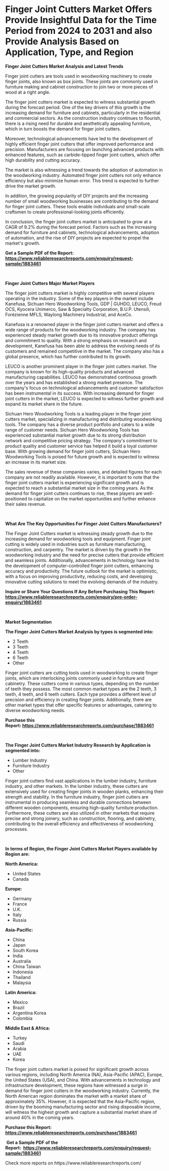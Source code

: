 <p><h1>Finger Joint Cutters Market Offers Provide Insightful Data for the Time Period from 2024 to 2031 and also Provide Analysis Based on Application, Type, and Region</h1></p><p><strong>Finger Joint Cutters Market Analysis and Latest Trends</strong></p>
<p><p>Finger joint cutters are tools used in woodworking machinery to create finger joints, also known as box joints. These joints are commonly used in furniture making and cabinet construction to join two or more pieces of wood at a right angle.</p><p>The finger joint cutters market is expected to witness substantial growth during the forecast period. One of the key drivers of this growth is the increasing demand for furniture and cabinets, particularly in the residential and commercial sectors. As the construction industry continues to flourish, there is a rising need for durable and aesthetically appealing furniture, which in turn boosts the demand for finger joint cutters.</p><p>Moreover, technological advancements have led to the development of highly efficient finger joint cutters that offer improved performance and precision. Manufacturers are focusing on launching advanced products with enhanced features, such as carbide-tipped finger joint cutters, which offer high durability and cutting accuracy.</p><p>The market is also witnessing a trend towards the adoption of automation in the woodworking industry. Automated finger joint cutters not only enhance efficiency but also minimize human error. This trend is expected to further drive the market growth.</p><p>In addition, the growing popularity of DIY projects and the increasing number of small woodworking businesses are contributing to the demand for finger joint cutters. These tools enable individuals and small-scale craftsmen to create professional-looking joints efficiently.</p><p>In conclusion, the finger joint cutters market is anticipated to grow at a CAGR of 9.2% during the forecast period. Factors such as the increasing demand for furniture and cabinets, technological advancements, adoption of automation, and the rise of DIY projects are expected to propel the market's growth.</p></p>
<p><strong>Get a Sample PDF of the Report:&nbsp; <a href="https://www.reliableresearchreports.com/enquiry/request-sample/1883461">https://www.reliableresearchreports.com/enquiry/request-sample/1883461</a></strong></p>
<p>&nbsp;</p>
<p><strong>Finger Joint Cutters Major Market Players</strong></p>
<p><p>The finger joint cutters market is highly competitive with several players operating in the industry. Some of the key players in the market include Kanefusa, Sichuan Hero Woodworking Tools, GDP | GUHDO, LEUCO, Freud OCS, Kyocera Unimerco, Saw & Specialty Corporation, B.U.P. Utensili, Forézienne MFLS, Waylong Machinery Industrial, and AceCo.</p><p>Kanefusa is a renowned player in the finger joint cutters market and offers a wide range of products for the woodworking industry. The company has experienced steady market growth due to its innovative product offerings and commitment to quality. With a strong emphasis on research and development, Kanefusa has been able to address the evolving needs of its customers and remained competitive in the market. The company also has a global presence, which has further contributed to its growth.</p><p>LEUCO is another prominent player in the finger joint cutters market. The company is known for its high-quality products and advanced manufacturing capabilities. LEUCO has demonstrated continuous growth over the years and has established a strong market presence. The company's focus on technological advancements and customer satisfaction has been instrumental in its success. With increasing demand for finger joint cutters in the market, LEUCO is expected to witness further growth and expand its market share in the future.</p><p>Sichuan Hero Woodworking Tools is a leading player in the finger joint cutters market, specializing in manufacturing and distributing woodworking tools. The company has a diverse product portfolio and caters to a wide range of customer needs. Sichuan Hero Woodworking Tools has experienced substantial market growth due to its strong distribution network and competitive pricing strategy. The company's commitment to product quality and customer service has helped it build a loyal customer base. With growing demand for finger joint cutters, Sichuan Hero Woodworking Tools is poised for future growth and is expected to witness an increase in its market size.</p><p>The sales revenue of these companies varies, and detailed figures for each company are not readily available. However, it is important to note that the finger joint cutters market is experiencing significant growth and is expected to reach a substantial market size in the coming years. As the demand for finger joint cutters continues to rise, these players are well-positioned to capitalize on the market opportunities and further enhance their sales revenue.</p></p>
<p>&nbsp;</p>
<p><strong>What Are The Key Opportunities For Finger Joint Cutters Manufacturers?</strong></p>
<p><p>The Finger Joint Cutters market is witnessing steady growth due to the increasing demand for woodworking tools and equipment. Finger joint cutting is widely used in industries such as furniture manufacturing, construction, and carpentry. The market is driven by the growth in the woodworking industry and the need for precise cutters that provide efficient and seamless joints. Additionally, advancements in technology have led to the development of computer-controlled finger joint cutters, enhancing accuracy and productivity. The future outlook for the market is optimistic, with a focus on improving productivity, reducing costs, and developing innovative cutting solutions to meet the evolving demands of the industry.</p></p>
<p><strong>Inquire or Share Your Questions If Any Before Purchasing This Report: <a href="https://www.reliableresearchreports.com/enquiry/pre-order-enquiry/1883461">https://www.reliableresearchreports.com/enquiry/pre-order-enquiry/1883461</a></strong></p>
<p>&nbsp;</p>
<p><strong>Market Segmentation</strong></p>
<p><strong>The Finger Joint Cutters Market Analysis by types is segmented into:</strong></p>
<p><ul><li>2 Teeth</li><li>3 Teeth</li><li>4 Teeth</li><li>6 Teeth</li><li>Other</li></ul></p>
<p><p>Finger joint cutters are cutting tools used in woodworking to create finger joints, which are interlocking joints commonly used in furniture and cabinetry. These cutters come in various types, depending on the number of teeth they possess. The most common market types are the 2 teeth, 3 teeth, 4 teeth, and 6 teeth cutters. Each type provides a different level of precision and efficiency in creating finger joints. Additionally, there are other market types that offer specific features or advantages, catering to diverse woodworking needs.</p></p>
<p><strong>Purchase this Report:&nbsp;<a href="https://www.reliableresearchreports.com/purchase/1883461">https://www.reliableresearchreports.com/purchase/1883461</a></strong></p>
<p>&nbsp;</p>
<p><strong>The Finger Joint Cutters Market Industry Research by Application is segmented into:</strong></p>
<p><ul><li>Lumber Industry</li><li>Furniture Industry</li><li>Other</li></ul></p>
<p><p>Finger joint cutters find vast applications in the lumber industry, furniture industry, and other markets. In the lumber industry, these cutters are extensively used for creating finger joints in wooden planks, enhancing their strength and stability. In the furniture industry, finger joint cutters are instrumental in producing seamless and durable connections between different wooden components, ensuring high-quality furniture production. Furthermore, these cutters are also utilized in other markets that require precise and strong joinery, such as construction, flooring, and cabinetry, contributing to the overall efficiency and effectiveness of woodworking processes.</p></p>
<p>&nbsp;</p>
<p><strong>In terms of Region, the Finger Joint Cutters Market Players available by Region are:</strong></p>
<p>
    <p> <strong> North America: </strong>
        <ul>
            <li>United States</li>
            <li>Canada</li>
        </ul>
        </p> 
    <p> <strong> Europe: </strong>
        <ul>
            <li>Germany</li>
            <li>France</li>
            <li>U.K.</li>
            <li>Italy</li>
            <li>Russia</li>
        </ul>
        </p> 
    <p> <strong> Asia-Pacific: </strong>
        <ul>
            <li>China</li>
            <li>Japan</li>
            <li>South Korea</li>
            <li>India</li>
            <li>Australia</li>
            <li>China Taiwan</li>
            <li>Indonesia</li>
            <li>Thailand</li>
            <li>Malaysia</li>
        </ul>
        </p> 
    <p> <strong> Latin America: </strong>
        <ul>
            <li>Mexico</li>
            <li>Brazil</li>
            <li>Argentina Korea</li>
            <li>Colombia</li>
        </ul>
        </p> 
    <p> <strong> Middle East & Africa: </strong>
        <ul>
            <li>Turkey</li>
            <li>Saudi</li>
            <li>Arabia</li>
            <li>UAE</li>
            <li>Korea</li>
        </ul>
    </p>
    </p>
<p><p>The finger joint cutters market is poised for significant growth across various regions, including North America (NA), Asia-Pacific (APAC), Europe, the United States (USA), and China. With advancements in technology and infrastructure development, these regions have witnessed a surge in demand for finger joint cutters in the woodworking industry. Currently, the North American region dominates the market with a market share of approximately 35%. However, it is expected that the Asia-Pacific region, driven by the booming manufacturing sector and rising disposable income, will witness the highest growth and capture a substantial market share of around 40% in the coming years.</p></p>
<p><strong>Purchase this Report: <a href="https://www.reliableresearchreports.com/purchase/1883461">https://www.reliableresearchreports.com/purchase/1883461</a></strong></p>
<p>&nbsp;<strong>Get a Sample PDF of the Report:&nbsp;&nbsp;<a href="https://www.reliableresearchreports.com/enquiry/request-sample/1883461">https://www.reliableresearchreports.com/enquiry/request-sample/1883461</a></strong></p>
<p><strong></strong></p>
<p>Check more reports on https://www.reliableresearchreports.com/</p>